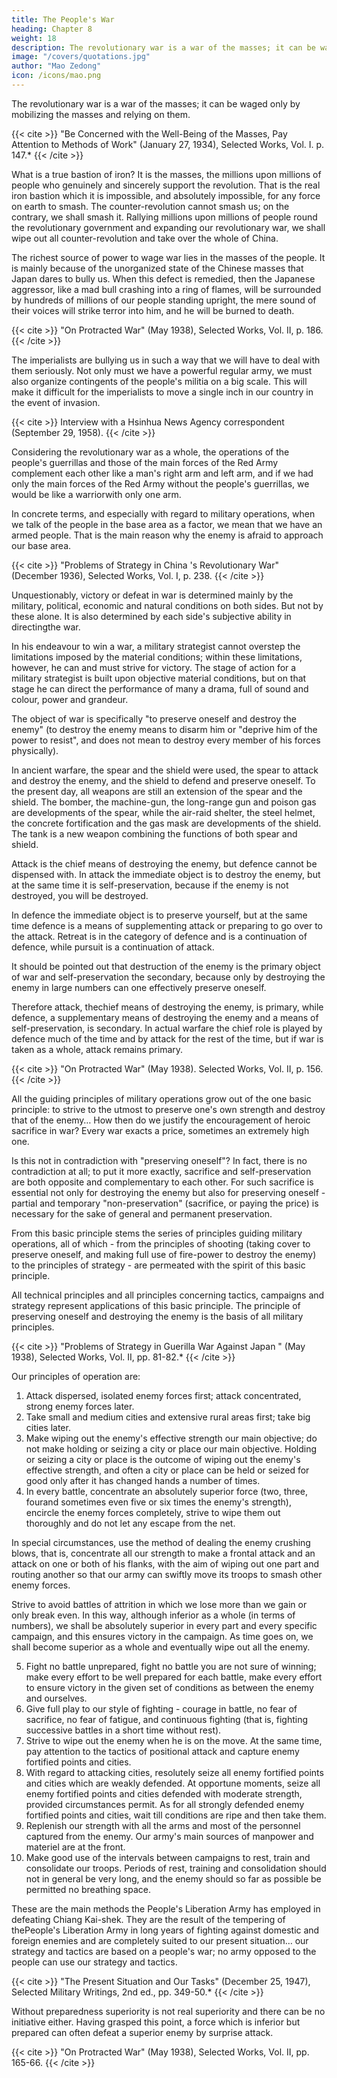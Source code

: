 ```yaml
---
title: The People's War
heading: Chapter 8
weight: 18
description: The revolutionary war is a war of the masses; it can be waged only by mobilizing the masses and relying on them
image: "/covers/quotations.jpg"
author: "Mao Zedong"
icon: /icons/mao.png
---
```



The revolutionary war is a war of the masses; it can be waged only by mobilizing the masses and relying on them.

{{< cite >}}
"Be Concerned with the Well-Being of the Masses, Pay Attention to Methods of
Work" (January 27, 1934), Selected Works, Vol. I. p. 147.*
{{< /cite >}}

What is a true bastion of iron? It is the masses, the millions upon millions of people who genuinely and sincerely support the revolution. That is the real iron bastion which it is impossible, and absolutely impossible, for any force on earth to smash. The counter-revolution cannot smash us; on the contrary, we shall smash it. Rallying millions upon millions of people round the revolutionary government and expanding our revolutionary war, we shall wipe out all counter-revolution and take over the whole of China.


The richest source of power to wage war lies in the masses of the people. It is mainly because of the unorganized state of the Chinese masses that Japan dares to bully us. When this defect is remedied, then the Japanese aggressor, like a mad bull crashing into a ring of flames, will be surrounded by hundreds of millions of our people standing upright, the mere sound of their voices will strike terror into him, and he will be burned to death.

{{< cite >}}
"On Protracted War" (May 1938), Selected Works, Vol. II, p. 186.
{{< /cite >}}


The imperialists are bullying us in such a way that we will have to deal with them seriously. Not only must we have a powerful regular army, we must also organize contingents of the people's militia on a big scale. This will make it difficult for the imperialists to move a single inch in our country in the event of invasion.

{{< cite >}}
Interview with a Hsinhua News Agency correspondent (September 29, 1958).
{{< /cite >}}


Considering the revolutionary war as a whole, the operations of the people's guerrillas and those of the main forces of the Red Army complement each other like a man's right arm and left arm, and if we had only the main forces of the Red Army without the people's guerrillas, we would be like a warriorwith only one arm. 

In concrete terms, and especially with regard to military operations, when we talk of the people in the base area as a factor, we mean that we have an armed people. That is the main reason why the enemy is afraid to approach our base area.

{{< cite >}}
"Problems of Strategy in China 's Revolutionary War" (December 1936), Selected Works, Vol. I, p. 238.
{{< /cite >}}


Unquestionably, victory or defeat in war is determined mainly by the military, political, economic and natural conditions on both sides. But not by these alone. It is also determined by each side's subjective ability in directingthe war. 

In his endeavour to win a war, a military strategist cannot overstep the limitations imposed by the material conditions; within these limitations, however, he can and must strive for victory. The stage of action for a military strategist is built upon objective material conditions, but on that stage he can direct the performance of many a drama, full of sound and colour, power and grandeur.


The object of war is specifically "to preserve oneself and destroy the enemy" (to destroy the enemy means to disarm him or "deprive him of the power to resist", and does not mean to destroy every member of his forces physically).

In ancient warfare, the spear and the shield were used, the spear to attack and destroy the enemy, and the shield to defend and preserve oneself. To the present day, all weapons are still an extension of the spear and the shield. The bomber, the machine-gun, the long-range gun and poison gas are developments of the spear, while the air-raid shelter, the steel helmet, the concrete fortification and the gas mask are developments of the shield. The
tank is a new weapon combining the functions of both spear and shield.

Attack is the chief means of destroying the enemy, but defence cannot be dispensed with. In attack the immediate object is to destroy the enemy, but at the same time it is self-preservation, because if the enemy is not destroyed, you will be destroyed. 

In defence the immediate object is to preserve yourself, but at the same time defence is a means of supplementing attack or preparing to go over to the attack. Retreat is in the category of defence and is a continuation of defence, while pursuit is a continuation of attack. 

It should be pointed out that destruction of the enemy is the primary object of war and self-preservation the secondary, because only by destroying the enemy in large numbers can one effectively preserve oneself. 

Therefore attack, thechief means of destroying the enemy, is primary, while defence, a supplementary means of destroying the enemy and a means of self-preservation, is secondary. In actual warfare the chief role is played by defence much of the time and by attack for the rest of the time, but if war is taken as a whole, attack remains primary.

{{< cite >}}
"On Protracted War" (May 1938). Selected Works, Vol. II, p. 156.
{{< /cite >}}


All the guiding principles of military operations grow out of the one basic principle: to strive to the utmost to preserve one's own strength and destroy that of the enemy… How then do we justify the encouragement of heroic sacrifice in war? Every war exacts a price, sometimes an extremely high one. 

Is this not in contradiction with "preserving oneself"? In fact, there is no contradiction at all; to put it more exactly, sacrifice and self-preservation are both opposite and complementary to each other. For such sacrifice is essential not only for destroying the enemy but also for preserving oneself - partial and temporary "non-preservation" (sacrifice, or paying the price) is necessary for the sake of general and permanent preservation. 

From this basic principle stems the series of principles guiding military operations, all of which - from the principles of shooting (taking cover to preserve oneself, and making full use of fire-power to destroy the enemy) to the principles of strategy - are permeated with the spirit of this basic principle. 

All technical principles and all principles concerning tactics, campaigns and strategy represent applications of this basic principle. The principle of preserving oneself and destroying the enemy is the basis of all military principles.

{{< cite >}}
"Problems of Strategy in Guerilla War Against Japan " (May 1938), Selected Works, Vol. II, pp. 81-82.*
{{< /cite >}}


Our principles of operation are:

1. Attack dispersed, isolated enemy forces first; attack concentrated, strong
enemy forces later.
2. Take small and medium cities and extensive rural areas first; take big
cities later.
3. Make wiping out the enemy's effective strength our main objective; do not make holding or seizing a city or place our main objective. Holding or seizing a city or place is the outcome of wiping out the enemy's effective strength, and often a city or place can be held or seized for
good only after it has changed hands a number of times.
4. In every battle, concentrate an absolutely superior force (two, three, fourand sometimes even five or six times the enemy's strength), encircle the enemy forces completely, strive to wipe them out thoroughly and do not let any escape from the net. 

In special circumstances, use the method of dealing the enemy crushing blows, that is, concentrate all our strength to make a frontal attack and an attack on one or both of his flanks, with the aim of wiping out one part and routing another so that our army can swiftly move its troops to smash other enemy forces. 

Strive to avoid battles of attrition in which we lose more than we gain or only break even. In this way, although inferior as a whole (in terms of numbers), we shall be absolutely superior in every part and every specific campaign, and this ensures victory in the campaign. As time goes on, we shall become superior as a whole and eventually wipe out all the enemy.

5. Fight no battle unprepared, fight no battle you are not sure of winning; make every effort to be well prepared for each battle, make every effort to ensure victory in the given set of conditions as between the enemy and ourselves.
6. Give full play to our style of fighting - courage in battle, no fear of sacrifice, no fear of fatigue, and continuous fighting (that is, fighting successive battles in a short time without rest).
7. Strive to wipe out the enemy when he is on the move. At the same time, pay attention to the tactics of positional attack and capture enemy fortified points and cities.
8. With regard to attacking cities, resolutely seize all enemy fortified points and cities which are weakly defended. At opportune moments, seize all enemy fortified points and cities defended with moderate strength, provided circumstances permit. As for all strongly defended enemy fortified points and cities, wait till conditions are ripe and then take them.
9. Replenish our strength with all the arms and most of the personnel captured from the enemy. Our army's main sources of manpower and materiel are at the front.
10. Make good use of the intervals between campaigns to rest, train and consolidate our troops. Periods of rest, training and consolidation should not in general be very long, and the enemy should so far as possible be permitted no breathing space.

These are the main methods the People's Liberation Army has employed in
defeating Chiang Kai-shek. They are the result of the tempering of thePeople's Liberation Army in long years of fighting against domestic and foreign enemies and are completely suited to our present situation… our
strategy and tactics are based on a people's war; no army opposed to the
people can use our strategy and tactics.

{{< cite >}}
"The Present Situation and Our Tasks" (December 25, 1947), Selected Military Writings, 2nd ed., pp. 349-50.*
{{< /cite >}}


Without preparedness superiority is not real superiority and there can be no initiative either. Having grasped this point, a force which is inferior but prepared can often defeat a superior enemy by surprise attack. 


{{< cite >}}
"On Protracted War" (May 1938), Selected Works, Vol. II, pp. 165-66.
{{< /cite >}}
